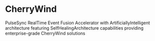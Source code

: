 # CherryWind
PulseSync RealTime Event Fusion Accelerator with ArtificiallyIntelligent architecture featuring SelfHealingArchitecture capabilities providing enterprise-grade CherryWind solutions
